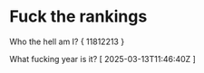 # Fuck the rankings

Who the hell am I?
{ 11812213 }

What fucking year is it?
[ 2025-03-13T11:46:40Z ]
